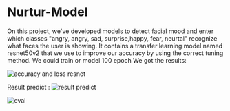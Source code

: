# Nurtur-Model

On this project, we've developed models to detect facial mood and enter which classes "angry, angry, sad, surprise,happy, fear, neurtal" recognize what faces the user is showing. It contains a transfer learning model named resnet50v2 that we use to improve our accuracy by using the correct tuning method. We could train or model 100 epoch We got the results:

![accuracy and loss resnet](https://github.com/Nurtur-Capstone-Project/Nurtur-Model/assets/87806728/c40c9827-b21e-4eca-8e18-424f95c3e4d0)

Result predict :
![result predict](https://github.com/Nurtur-Capstone-Project/Nurtur-Model/assets/87806728/17fc21b1-ddd6-47a2-8cf1-4b62012a21b0)

![eval](https://github.com/Nurtur-Capstone-Project/Nurtur-Model/assets/87806728/6094236c-40b5-4fcc-af21-ffb7f814d898)

